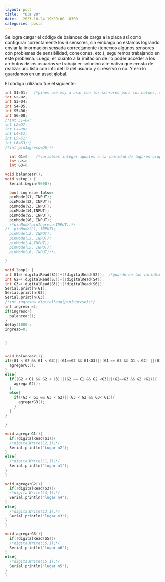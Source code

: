 ```yaml
---
layout: post
title:  "Día 20"
date:   2023-10-24 19:30:00 -0300
categories: posts
---
```


Se logra cargar el código de balanceo de carga a la placa así como configurar correctamente los 6 sensores, sin embargo no estamos logrando enviar la información sensada correctamente (tenemos algunos sensores con problemas de sensibilidad, conexiones, etc.), seguiremos trabajando en este problema. Luego, en cuanto a la limitación de no poder acceder a los atributos de los usuarios se trabaja en solución alternativa que consta de realizar una lista con info del ID del usuario y si reservó o no. Y eso lo guardamos en un asset global.

El código utilizado fue el siguiente:

```c++
int S1=D1;   /*pines que voy a usar con los sensores para los botoes, suponiendo que uso pines del 1 al 6*, pin7 es accionador de entrada de vehiculo*/ 
int S2=D2;
int S3=D4;
int S4=D5;
int S5=D6;
int S6=D8;
/*int L1=D6;
int L2=D7;
int L3=D8;
int L4=S1;
int L5=S1;
int L6=S3;*/
/*int pinIngreso=D6;*/

  int G1=0;   /*variables integer iguales a la cantidad de lugares ocupados en cada grupo*/
  int G2=0;
  int G3=0;

void balancear();
void setup() {
  Serial.begin(9600);

  bool ingreso= false;
  pinMode(S1, INPUT);
  pinMode(S2, INPUT);
  pinMode(S3, INPUT);
  pinMode(S4,INPUT);
  pinMode(S5, INPUT);
  pinMode(S6, INPUT);
  /*pinMode(pinIngreso,INPUT);*/
/*  pinMode(L1, INPUT);
  pinMode(L2, INPUT);
  pinMode(L3, INPUT);
  pinMode(L4,INPUT);
  pinMode(L5, INPUT);
  pinMode(L6, INPUT);*/
  
}

void loop() {
int G1=(!digitalRead(S1))+(!digitalRead(S2));  /*guardo en las variables los estados de los estacionamientos*/
int G2=(!digitalRead(S3))+(!digitalRead(S4));
int G3=(!digitalRead(S5))+(!digitalRead(S6));
Serial.println(G1);
Serial.println(G2);
Serial.println(G3);
/*int ingreso= digitalRead(pinIngreso);*/
int ingreso =1;
if(ingreso){
  balancear();
}
delay(1000);
ingreso=0;
  

}


void balancear(){
if((G1 < G2 && G1 < G3)||(G1==G2 && G1<G3)||(G1 == G3 && G1 < G2) ||(G1==G2&&G1==G3 )){
  agregarG1();
}
else{
  if((G2 < G1 && G2 < G3)||(G2 == G1 && G2 <G3)||(G2==G3 && G2 <G1)){
    agregarG2();
  }
  else{
    if((G3 < G1 && G3 < G2)||(G3 < G2 && G3< G1)){
      agregarG3();
    }
  }
}
  
}

void agregarG1(){
  if(!digitalRead(S1)){
  /*digitalWrite(L2,1);*/
  Serial.println("Lugar n2");
}
else{
  /*digitalWrite(L1,1);*/
  Serial.println("lugar n1");
}
}

void agregarG2(){
  if(!digitalRead(S3)){
  /*digitalWrite(L4,1);*/
  Serial.println("lugar n4");
}
else{
  /*digitalWrite(L3,1);*/
  Serial.println("lugar n3");
}
}

void agregarG3(){
  if(!digitalRead(S5)){
  /*digitalWrite(L6,1);*/
  Serial.println("lugar n6");
}
else{
  /*digitalWrite(L5,1);*/
  Serial.println("lugar n5");
}
}
```
